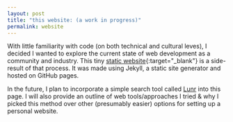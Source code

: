 ```yaml
---
layout: post
title: "this website: (a work in progress)"
permalink: website
---
```


With little familiarity with code (on both technical and cultural leves), I decided I wanted to explore the current state of web development as a community and industry. This tiny [static website](https://www.chronicle.com/blogs/profhacker/jekyll1/60913){:target="_blank"} is a side-result of that process. It was made using Jekyll, a static site generator and hosted on GitHub pages.

In the future, I plan to incorporate a simple search tool called [Lunr](https://lunrjs.com/) into this page. I will also provide an outline of web tools/approaches I tried & why I picked this method over other (presumably easier) options for setting up a personal website.
